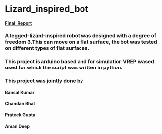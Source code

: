# Lizard_inspired_bot
#### [Final_Report](Lizard_inspired_bot/Report.pdf)

### A legged-lizard-inspired robot was designed with a degree of freedom 3.This can move on a flat surface, the bot was tested on different types of flat surfaces.
### This project is arduino based and for simulation VREP wased used for which the script was written in python.

### This project was jointly done by
#### Bansal Kumar
#### Chandan Bhat
#### Prateek Gupta
#### Aman Deep

